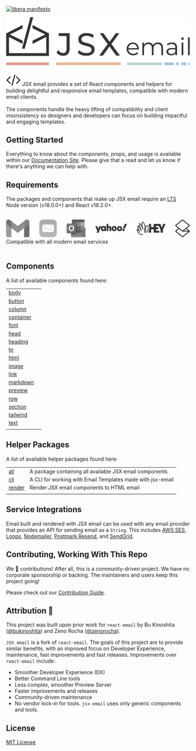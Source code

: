 [![libera manifesto](https://img.shields.io/badge/libera-manifesto-lightgrey.svg)](https://liberamanifesto.com)

<div align="center">
	<img src="https://raw.githubusercontent.com/shellscape/jsx-email/main/assets/npm-header.svg" alt="JSX email"><br/><br/>
</div>

<div>
  <img src="https://raw.githubusercontent.com/shellscape/jsx-email/main/assets/brackets.svg" alt="JSX email" valign="sub">
  JSX email provides a set of React components and helpers for building delightful and responsive email templates, compatible with modern email clients.
  <br/><br/>
  The components handle the heavy lifting of compatibility and client insonsistency so designers and developers can focus on building impactful and engaging templates.
  <br/>
<div>

## Getting Started

Everything to know about the components, props, and usage is available within our [Documentation Site](https://jsx.email/docs). Please give that a read and let us know if there's anything we can help with.

## Requirements

The packages and components that make up JSX email require an [LTS](https://github.com/nodejs/Release) Node version (v18.0.0+) and React v18.2.0+.

<div>
  <br/>
	<img src="https://raw.githubusercontent.com/shellscape/jsx-email/main/assets/clients.svg" alt="JSX email"><br/>
  Compatible with all modern email services
  <br/><br/>
</div>

## Components

A list of available components found here:

|                                 |     |
| ------------------------------- | --- |
| [body](packages/body)           |     |
| [button](packages/button)       |     |
| [column](packages/column)       |     |
| [container](packages/container) |     |
| [font](packages/font)           |     |
| [head](packages/head)           |     |
| [heading](packages/heading)     |     |
| [hr](packages/hr)               |     |
| [html](packages/html)           |     |
| [image](packages/image)         |     |
| [link](packages/link)           |     |
| [markdown](packages/markdown)   |     |
| [preview](packages/preview)     |     |
| [row](packages/row)             |     |
| [section](packages/section)     |     |
| [tailwind](packages/tailwind)   |     |
| [text](packages/text)           |     |
|                                 |     |

## Helper Packages

A list of available helper packages found here:

|                           |                                                            |
| ------------------------- | ---------------------------------------------------------- |
| [all](packages/all)       | A package containing all available JSX email components    |
| [cli](packages/cli)       | A CLI for working with Email Templates made with jsx-email |
| [render](packages/render) | Render JSX email components to HTML email                  |
|                           |                                                            |

## Service Integrations

Email built and rendered with JSX email can be used with any email provider that provides an API for sending email as a `String`.
This includes [AWS SES](https://aws.amazon.com/ses), [Loops](https://loops.so), [Nodemailer](https://nodemailer.com), [Postmark](https://postmarkapp.com),[Resend](https://resend.com), and [SendGrid](https://sendgrid.com).

<!-- FIXME: Write and link to example code for integrations on the docs site -->

## Contributing, Working With This Repo

We 💛 contributions! After all, this is a community-driven project. We have no corporate sponsorship or backing. The maintainers and users keep this project going!

Please check out our [Contribution Guide](./CONTRIBUTING.md).

## Attribution 🧡

This project was built upon prior work for `react-email` by Bu Kinoshita ([@bukinoshita](https://twitter.com/bukinoshita)) and Zeno Rocha ([@zenorocha](https://twitter.com/zenorocha)).

`JSX email` is a fork of `react-email`. The goals of this project are to provide similar benefits, with an improved focus on Developer Experience, maintenance, fast improvements and fast releases. Improvements over `react-email` include:

- Smoother Developer Experience (DX)
- Better Command Line tools
- Less complex, smoother Preview Server
- Faster improvements and releases
- Community-driven maintenance
- No vendor lock-in for tools. `jsx-email` uses only generic components and tools.

## License

[MIT License](./LICENSE.md)
